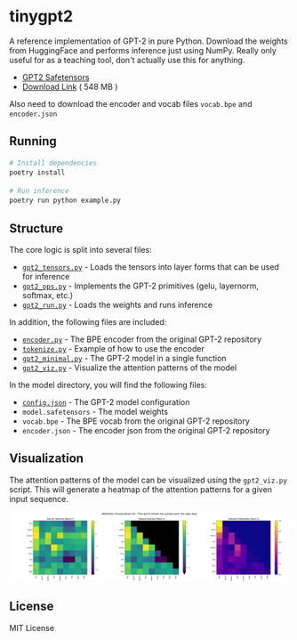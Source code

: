 # tinygpt2

A reference implementation of GPT-2 in pure Python. Download the weights from
HuggingFace and performs inference just using NumPy. Really only useful for as
a teaching tool, don't actually use this for anything.

* [GPT2 Safetensors](https://huggingface.co/openai-community/gpt2/blob/main/model.safetensors)
* [Download Link](https://huggingface.co/openai-community/gpt2/resolve/main/model.safetensors) ( 548 MB )

Also need to download the encoder and vocab files `vocab.bpe` and `encoder.json`


## Running

```bash
# Install dependencies
poetry install

# Run inference
poetry run python example.py
```

## Structure

The core logic is split into several files:

* [`gpt2_tensors.py`](tinygpt2/gpt2_tensors.py) - Loads the tensors into layer forms that can be used for inference
* [`gpt2_ops.py`](tinygpt2/gpt2_ops.py) - Implements the GPT-2 primitives (gelu, layernorm, softmax, etc.)
* [`gpt2_run.py`](tinygpt2/gpt2_run.py) - Loads the weights and runs inference

In addition, the following files are included:

* [`encoder.py`](tinygpt2/encoder.py) - The BPE encoder from the original GPT-2 repository
* [`tokenize.py`](tokenize.py) - Example of how to use the encoder
* [`gpt2_minimal.py`](tinygpt2/gpt2_minimal.py) - The GPT-2 model in a single function
* [`gpt2_viz.py`](tinygpt2/gpt2_viz.py) - Visualize the attention patterns of the model

In the model directory, you will find the following files:

* [`config.json`](model/config.json) - The GPT-2 model configuration
* `model.safetensors` - The model weights
* `vocab.bpe` - The BPE vocab from the original GPT-2 repository
* `encoder.json` - The encoder json from the original GPT-2 repository

## Visualization

The attention patterns of the model can be visualized using the `gpt2_viz.py` script. This will generate a heatmap of the attention patterns for a given input sequence.

![](./attention.png)

## License

MIT License
